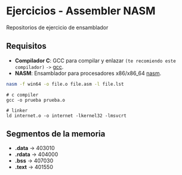 # Ejercicios - Assembler NASM

Repositorios de ejercicio de ensamblador

## Requisitos

- **Compilador C**: GCC para compilar y enlazar `(te recomiendo este compilador)` `->` [gcc](https://sourceforge.net/projects/mingw-w64/files/Toolchains%20targetting%20Win64/Personal%20Builds/mingw-builds/8.1.0/threads-posix/seh/).
- **NASM**: Ensamblador para procesadores x86/x86_64 [nasm](https://www.nasm.us/pub/nasm/releasebuilds/2.16.03/win64/).

```bash
nasm -f win64 -o file.o file.asm -l file.lst
```

```shell
# c compiler
gcc -o prueba prueba.o 

# linker
ld internet.o -o internet -lkernel32 -lmsvcrt 
```

## Segmentos de la memoria

- **.data**  -> 403010
- **.rdata** -> 404000
- **.bss**   -> 407030
- **.text**  -> 401550
